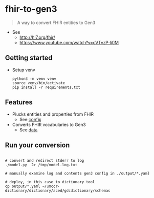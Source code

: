 # fhir-to-gen3

> A way to convert FHIR entities to Gen3

* See 
    * http://hl7.org/fhir/
    * https://www.youtube.com/watch?v=cVTvzP-li0M


## Getting started

* Setup venv
    ```
    python3 -m venv venv
    source venv/bin/activate
    pip install -r requirements.txt
    ```

## Features

* Plucks entities and properties from FHIR
    * See [config](config.yaml)
* Converts FHIR vocabularies to Gen3
    * See [data](data/README.md)

## Run your conversion

```

# convert and redirect stderr to log
./model.py  2> /tmp/model.log.txt 

# manually examine log and contents gen3 config in ./output/*.yaml

# deploy, in this case to dictionary tool
cp output/*.yaml ~/umccr-dictionary/dictionary/aced/gdcdictionary/schemas

```